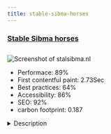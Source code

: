 ```yaml
---
title: stable-sibma-horses
---
```


<div style="height: 3rem">
  <a href="http://www.stalsibma.nl"><h3>Stable Sibma horses</h3></a>
</div>
<img loading="lazy" src="/images/thumbs/stalsibma.nl.jpg" alt="Screenshot of stalsibma.nl" />
<ul>
  <li>Performace: 89%</li>
  <li>
    First contentful paint:
    2.73Sec
  </li>
  <li>Best practices: 64%</li>
  <li>Accessibility: 86%</li>
  <li>SEO: 92%</li>
  <li>carbon footprint: 0.187</li>
</ul>
<details>
  <summary>Description</summary>
  <p>Multi lingual (Dutch and English) website for a stable with Frisian horses.  The presentation of the horses is done by use of contact-person module with overrides. The use of a calendar makes the site usefull for members of the stable. There is also a portfolio of frisian horses that are for sale.</p>
</details>


